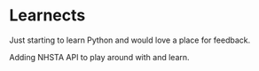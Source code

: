 Learnects
=========

Just starting to learn Python and would love a place for feedback.

Adding NHSTA API to play around with and learn.
